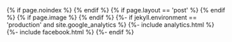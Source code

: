 <head>
  <meta charset="utf-8">
  <meta http-equiv="X-UA-Compatible" content="IE=edge">
  <meta name="viewport" content="width=device-width, initial-scale=1">
  <title>{% if page.title %} {{page.title}} | {% endif %}{{site.title}}</title>
  {% if page.noindex  %}
    <meta name="robots" content="noindex" />
  {% endif %}
  <meta property="og:site_name" content="{{site.title}}" />
  <meta itemprop = 'description' name="description" content="{{ page.excerpt | default: site.description | strip_html | normalize_whitespace | truncate: 160 | escape }}">
  <meta property="og:description" content="{{ page.excerpt | default: site.description | strip_html | normalize_whitespace | truncate: 160 | escape }}">
  <meta property="og:locale" content="en_US" />
  {% if page.layout == 'post' %}
    <meta property="og:type" content="article" />
    <meta property="og:title" content="{{page.title}}" />
    <meta property="og:url" content="{{site.baseurl}}/{{page.title}}" />
    <meta property="article:published_time" content="{{page.date | date_to_xmlschema}}" />
    <script type="application/ld+json">
      {"@context": "http://schema.org",
      "@type": "BlogPosting"",
      "name": "{{site.title}}",
      "headline": "{{page.tite}}",
      "description": "{{page.description}}",
      "url": "{{site.baseur}}/{{page.permalink}}"}
    </script>
  {% endif %}
  {% if page.image %}
    <meta property="og:image" content="{{site.baseur}}/assets/posts/{{page.image}}" />
    <meta property="og:image:width" content="720" />
    <meta property="og:image:height" content="360" />
    <meta name="twitter:site" content="@{{site.twitter}}" />
    <meta name="twitter:image" content="{{site.baseur}}/assets/posts/{{page.image}}?w=240" />
    <meta name="twitter:card" content="summary" />
    <meta name="twitter:creator" content="@{{site.twitter}}" />
  {% endif %}
  <link rel = 'icon' type = 'image/ico' sizes = '32X32' href = "{{site.baseurl}}/assets/favicon.ico">
  <link rel="apple-touch-icon" sizes="180x180" href="{{site.baseurl}}/apple.png">
  <link rel="mask-icon" href="{{site.baseurl}}/assets/safari.svg" color="#5bbad5">
  <meta name="theme-color" content="#ffffff">
  <link rel="canonical" href="{{ page.url | replace:'index.htm l','' | absolute_url }}">
  {%- if jekyll.environment == 'production' and site.google_analytics %}
  {%- include analytics.html %}
  {%- include facebook.html %}
  {%- endif %}
  <link rel = 'stylesheet' href = '/assets/main.css'>
  <script defer src="https://use.fontawesome.com/releases/v5.0.2/js/all.js"></script>
</head>
